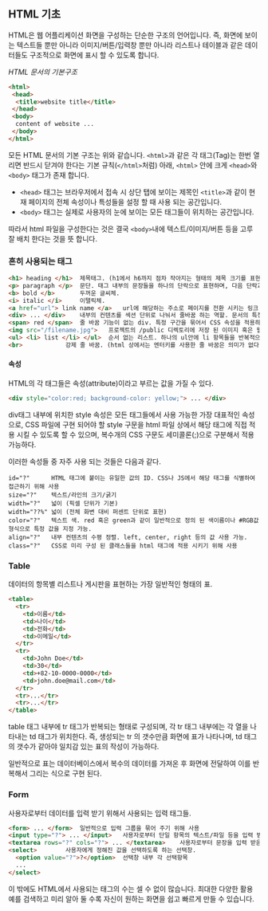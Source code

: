 ## HTML 기초
HTML은 웹 어플리케이션 화면을 구성하는 단순한 구조의 언어입니다. 즉, 화면에 보이는 텍스트들 뿐만 아니라 이미지/버튼/입력창 뿐만 아니라 리스트나 테이블과 같은 데이터들도 구조적으로 화면에 표시 할 수 있도록 합니다.  

_HTML 문서의 기본구조_
```html
<html>
 <head>
  <title>website title</title>
 </head>
 <body>
  content of website ...
 </body>
</html>
```
모든 HTML 문서의 기본 구조는 위와 같습니다. `<html>`과 같은 각 태그(Tag)는 한번 열리면 반드시 닫겨야 한다는 기본 규칙(`</html>`처럼) 아래, `<html>` 안에 크게 `<head>`와 `<body>` 태그가 존재 합니다.

- `<head>` 태그는 브라우저에서 접속 시 상단 탭에 보이는 제목인 `<title>`과 같이 현재 페이지의 전체 속성이나 특성들을 설정 할 때 사용 되는 공간입니다.
- `<body>` 태그는 실제로 사용자의 눈에 보이는 모든 태그들이 위치하는 공간입니다.

따라서 html 파일을 구성한다는 것은 결국 `<body>`내에 텍스트/이미지/버튼 등을 고루 잘 배치 한다는 것을 뜻 합니다.

### 흔히 사용되는 태그

```html
<h1> heading </h1>	제목태그. (h1에서 h6까지 점차 작아지는 형태의 제목 크기를 표현)
<p> paragraph </p>	문단. 태그 내부의 문장들을 하나의 단락으로 표현하며, 다음 단락과의 줄 간격을 약간 벌려줌.  
<b> bold </b>		두꺼운 글씨체. 
<i> italic </i>		이탤릭체.
<a href="url"> link name </a>	url에 해당하는 주소로 페이지를 전환 시키는 링크. 화면에는 link name 이라는 이름으로 표현. 
<div> ... </div>	내부의 컨텐츠를 섹션 단위로 나눠서 줄바꿈 하는 역할. 문서의 특정 구간을 묶어서 CSS 속성을 적용하거나 JS에서 처리 하고자 할때도 자주 사용.
<span> red </span>	줄 바꿈 기능이 없는 div. 특정 구간을 묶어서 CSS 속성을 적용하거나 JS에서 처리 하고자 할 때 사용.	
<img src="/filename.jpg">	프로젝트의 /public 디렉토리에 저장 된 이미지 혹은 웹 상에서 접근 가능한 url을 통해 화면에 이미지를 표시. 
<ul> <li> list </li> </ul>	순서 없는 리스트. 하나의 ul안에 li 항목들을 반복적으로 등장시켜서 리스트를 표현.
<br>			강제 줄 바꿈. (html 상에서는 엔터키를 사용한 줄 바꿈은 의미가 없다.) 
```

#### 속성
HTML의 각 태그들은 속성(attribute)이라고 부르는 값을 가질 수 있다. 
```html
<div style="color:red; background-color: yellow;"> ... </div>
```
div태그 내부에 위치한 style 속성은 모든 태그들에서 사용 가능한 가장 대표적인 속성으로, CSS 파일에 구현 되어야 할 style 구문을 html 파일 상에서 해당 태그에 직접 적용 시킬 수 있도록 할 수 있으며, 복수개의 CSS 구문도 세미콜론(;)으로 구분해서 적용 가능하다.

이러한 속성들 중 자주 사용 되는 것들은 다음과 같다.
```html로
id="?"		HTML 태그에 붙이는 유일한 값의 ID. CSS나 JS에서 해당 태그를 식별하여 접근하기 위해 사용
size="?"	텍스트/라인의 크기/굵기
width="?"	넓이 (픽셀 단위가 기본)
width="??%"	넓이 (전체 화변 대비 퍼센트 단위로 표현)
color="?"	텍스트 색. red 혹은 green과 같이 일반적으로 정의 된 색이름이나 #RGB값 형식으로 특정 값을 지정 가능.
align="?"	내부 컨텐츠의 수평 정렬. left, center, right 등의 값 사용 가능.
class="?"	CSS로 미리 구성 된 클래스들을 html 태그에 적용 시키기 위해 사용 
```

### Table
데이터의 항목별 리스트나 게시판을 표현하는 가장 일반적인 형태의 표.

```html
<table>
  <tr>
    <td>이름</td>
    <td>나이</td>
    <td>전화</td>
    <td>이메일</td>
  </tr>
  <tr>
    <td>John Doe</td>
    <td>30</td>
    <td>+82-10-0000-0000</td>
    <td>john.doe@mail.com</td>
  </tr>
  <tr>...</tr>
  <tr>...</tr>
</table>
```
table 태그 내부에 tr 태그가 반복되는 형태로 구성되며, 각 tr 태그 내부에는 각 열을 나타내는 td 태그가 위치한다. 즉, 생성되는 tr 의 갯수만큼 화면에 표가 나타나며, td 태그의 갯수가 같아야 일치감 있는 표의 작성이 가능하다.

일반적으로 표는 데이터베이스에서 복수의 데이터를 가져온 후 화면에 전달하여 이를 반복해서 그리는 식으로 구현 된다.

### Form
사용자로부터 데이터를 입력 받기 위해서 사용되는 입력 태그들.
```html
<form> ... </form>	일반적으로 입력 그룹을 묶어 주기 위해 사용
<input type="?"> ... </input>	사용자로부터 단일 항목의 텍스트/파일 등을 입력 받음. type 속성은 text / password / checkbox / file 등의 값을 통해 다양한 형태로 적용.
<textarea rows="?" cols="?"> ... </textarea>	사용자로부터 문장을 입력 받음. rows 속성은 화면에 표시 할 최대 라인 수, cols는 각 줄당 최대 글자 수	
<select>		사용자에게 정해진 값을 선택하도록 하는 선택창.
  <option value="?">?</option>	선택창 내부 각 선택항목
  ... 
</select> 
```  

이 밖에도 HTML에서 사용되는 태그의 수는 셀 수 없이 많습니다. 최대한 다양한 활용 예를 검색하고 미리 알아 둘 수록 자신이 원하는 화면을 쉽고 빠르게 만들 수 있습니다. 
